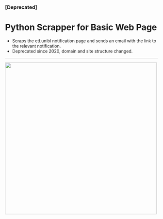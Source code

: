 ### [Deprecated] ###
# Python Scrapper for Basic Web Page

- Scraps the etf.unibl notification page and sends an email with the link to the relevant notification.
- Deprecated since 2020, domain and site structure changed.
---
<img src = ".\Illustration.png" width = 500/>


